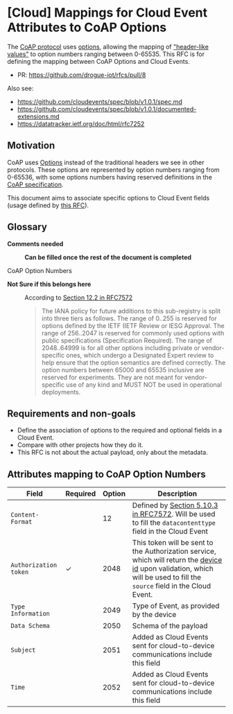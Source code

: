 # [Cloud] Mappings for Cloud Event Attributes to CoAP Options

The [CoAP protocol](https://datatracker.ietf.org/doc/html/rfc7252) uses [options](https://datatracker.ietf.org/doc/html/rfc7252#section-5.4), allowing the mapping of ["header-like values"](https://datatracker.ietf.org/doc/html/rfc7252#section-12.2) to option numbers ranging between 0-65535. This RFC is for defining the mapping between CoAP Options and Cloud Events.

* PR: https://github.com/drogue-iot/rfcs/pull/8

Also see:

* https://github.com/cloudevents/spec/blob/v1.0.1/spec.md
* https://github.com/cloudevents/spec/blob/v1.0.1/documented-extensions.md
* https://datatracker.ietf.org/doc/html/rfc7252

## Motivation

CoAP uses [Options](https://datatracker.ietf.org/doc/html/rfc7252#section-5.4) instead of the traditional headers we see in other protocols. These options are represented by option numbers ranging from 0-65536, with some options numbers having reserved definitions in the [CoAP specification](https://datatracker.ietf.org/doc/html/rfc7252). 

This document aims to associate specific options to Cloud Event fields (usage defined by [this RFC](https://github.com/pranav-bhatt/rfcs/blob/main/active/0003-cloud-events-mapping.md)).

## Glossary

<dl>
<dt>

**Comments needed**
</dt>

<dd>

**Can be filled once the rest of the document is completed**
</dd>

<dt>CoAP Option Numbers 

**Not Sure if this belongs here**

</dt>
<dd>

According to [Section 12.2 in RFC7572](https://datatracker.ietf.org/doc/html/rfc7252#section-12.2)

> The IANA policy for future additions to this sub-registry is split into three tiers as follows. The range of 0..255 is reserved for options defined by the IETF (IETF Review or IESG Approval. The range of 256..2047 is reserved for commonly used options with public specifications (Specification Required). The range of 2048..64999 is for all other options including private or vendor-specific ones, which undergo a Designated Expert review to help ensure that the option semantics are defined correctly.  The option numbers between 65000 and 65535 inclusive are reserved for experiments. They are not meant for vendor-specific use of any kind and MUST NOT be used in operational deployments.
</dd>

</dl>

## Requirements and non-goals

* Define the association of options to the required and optional fields in a Cloud Event.
* Compare with other projects how they do it.
* This RFC is not about the actual payload, only about the metadata.

## Attributes mapping to CoAP Option Numbers

|         Field         | Required | Option | Description |
| --------------------- | -------- | ------ | ----------- |
|    `Content-Format`   |          |   12   | Defined by [Section 5.10.3 in RFC7572](https://datatracker.ietf.org/doc/html/rfc7252#section-5.10.3). Will be used to fill the `datacontenttype` field in the Cloud Event |
| `Authorization token` |    ✓     |  2048  | This token will be sent to the Authorization service, which will return the [device id](#device-id) upon validation, which will be used to fill the `source` field in the Cloud Event.|
|   `Type Information`  |          |  2049  | Type of Event, as provided by the device |
|     `Data Schema`     |          |  2050  | Schema of the payload |
|       `Subject`       |          |  2051  | Added as Cloud Events sent for cloud-to-device communications include this field |
|        `Time`         |          |  2052  | Added as Cloud Events sent for cloud-to-device communications include this field |